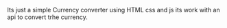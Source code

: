 Its just a simple Currency converter using HTML css and js  its work with an api to convert trhe currency.
